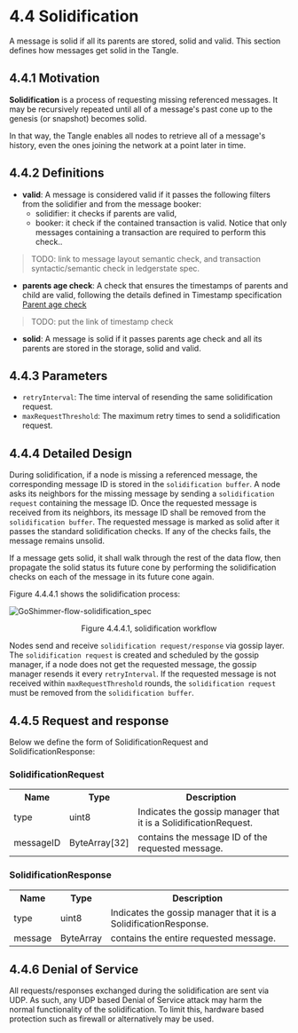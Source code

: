 # 4.4 Solidification
A message is solid if all its parents are stored, solid and valid. This section defines how messages get solid in the Tangle.

## 4.4.1 Motivation
**Solidification** is a process of requesting missing referenced messages. It may be recursively repeated until all of a message's past cone up to the genesis (or snapshot) becomes solid.

In that way, the Tangle enables all nodes to retrieve all of a message's history, even the ones joining the network at a point later in time.

## 4.4.2 Definitions
* **valid**: A message is considered valid if it passes the following filters from the solidifier and from the message booker:
    * solidifier: it checks if parents are valid,
    * booker: it check if the contained transaction is valid. Notice that only messages containing a transaction are required to perform this check..
> TODO: link to message layout semantic check, and transaction syntactic/semantic check in ledgerstate spec.
* **parents age check**: A check that ensures the timestamps of parents and child are valid, following the details defined in Timestamp specification [Parent age check](#parent-age-check) 
> TODO: put the link of timestamp check
* **solid**: A message is solid if it passes parents age check and all its parents are stored in the storage, solid and valid.

## 4.4.3 Parameters 
* `retryInterval`: The time interval of resending the same solidification request.
* `maxRequestThreshold`: The maximum retry times to send a solidification request.

## 4.4.4 Detailed Design
During solidification, if a node is missing a referenced message, the corresponding message ID is stored in the `solidification buffer`. A node asks its neighbors for the missing message by sending a `solidification request` containing the message ID. Once the requested message is received from its neighbors, its message ID shall be removed from the `solidification buffer`. The requested message is marked as solid after it passes the standard solidification checks. If any of the checks fails, the message remains unsolid. 

If a message gets solid, it shall walk through the rest of the data flow, then propagate the solid status its future cone by performing the solidification checks on each of the message in its future cone again.

Figure 4.4.4.1 shows the solidification process:

![GoShimmer-flow-solidification_spec](https://user-images.githubusercontent.com/11289354/117009286-28333200-ad1e-11eb-8d0d-186c8d8ce373.png)
<p style="text-align: center;">
    Figure 4.4.4.1, solidification workflow
</p>

Nodes send and receive `solidification request/response` via gossip layer. The `solidification request` is created and scheduled by the gossip manager, if a node does not get the requested message, the gossip manager resends it every `retryInterval`. If the requested message is not received within `maxRequestThreshold` rounds, the `solidification request` must be removed from the `solidification buffer`.

## 4.4.5 Request and response
Below we define the form of SolidificationRequest and SolidificationResponse: 

### SolidificationRequest
<table>
     <tr>
         <th>Name</th>
         <th>Type</th>
         <th>Description</th>
     </tr>
     <tr>
         <td>type</td>
         <td>uint8</td>
         <td>Indicates the gossip manager that it is a SolidificationRequest.</td>
     </tr>
     <tr>
         <td>messageID</td>
         <td>ByteArray[32]</td>
         <td>contains the message ID of the requested message.</td>
     </tr>
 </table>

### SolidificationResponse
<table>
     <tr>
         <th>Name</th>
         <th>Type</th>
         <th>Description</th>
     </tr>
     <tr>
         <td>type</td>
         <td>uint8</td>
         <td>Indicates the gossip manager that it is a SolidificationResponse.</td>
     </tr>
     <tr>
         <td>message</td>
         <td>ByteArray</td>
         <td>contains the entire requested message.</td>
     </tr>
 </table>


 ## 4.4.6 Denial of Service
All requests/responses exchanged during the solidification are sent via UDP. As such, any UDP based Denial of Service attack may harm the normal functionality of the solidification. To limit this, hardware based protection such as firewall or alternatively may be used.